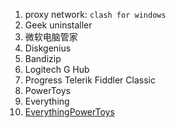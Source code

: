 1. proxy network: `clash for windows`
2. Geek uninstaller
3. 微软电脑管家
4. Diskgenius
5. Bandizip
6. Logitech G Hub
7. Progress Telerik Fiddler Classic
8. PowerToys
9. Everything
10. [EverythingPowerToys](https://github.com/lin-ycv/EverythingPowerToys)
